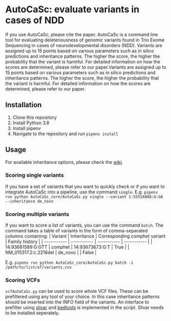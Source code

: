 # AutoCaSc: evaluate variants in cases of NDD
If you use AutoCaSc, please cite the paper.
AutoCaSc is a command line tool for evaluating deleteriousness of genomic variants found in Trio Exome Sequencing in cases of neurodevelopmental disorders (NDD). Variants are assigned up to 15 points based on various parameters such as in silico predictions and inheritance patterns. The higher the score, the higher the probability that the variant is harmful. For detailed information on how the scores are determined, please refer to our paper.Variants are assigned up to 15 points based on various parameters such as in silico predictions and inheritance patterns. The higher the score, the higher the probability that the variant is harmful. For detailed information on how the scores are determined, please refer to our paper.

## Installation
1. Clone this repository
2. Install Python 3.8
3. Install pipenv
4. Navigate to the repository and run `pipenv install`

## Usage
For available inheritance options, please check the [wiki](https://github.com/JohannKaspar/AutoCaSc/wiki/Available-inheritance-options).
### Scoring single variants
If you have a set of variants that you want to quickly check or if you want to integrate AutoCaSc into a pipeline, use the command `single`. E.g. `pipenv run python AutoCaSc_core/AutoCaSc.py single --variant 1:55516888:G:GA --inheritance de_novo`
### Scoring multiple variants
If you want to score a list of variants, you can use the command `batch`. The command takes a table of variants in the form of comma-separated columns containing:
| Variant | Inheritance | Corresponding comphet variant | Family history |
| ----------- | ----------- | ----------- | ----------- |
| 14:93681589:G:GTT | comphet | 14:93673673:G:T | True |
| NM_015317.2:c.2216del | de_novo | | False |

E.g. `pipenv run python AutoCaSc_core/AutoCaSc.py batch -i /path/to/list/of/variants.csv`
### Scoring VCFs
`vcfAutoCaSc.py` can be used to score whole VCF files. These can be prefiltered using any tool of your choice. In this case inheritance patterns should be inserted into the INFO field of the variants. An interface to prefilter using [slivar](https://github.com/brentp/slivar) and [bedtools](https://bedtools.readthedocs.io/en/latest/index.html) is implemented in the script. Slivar needs to be installed seperately.
